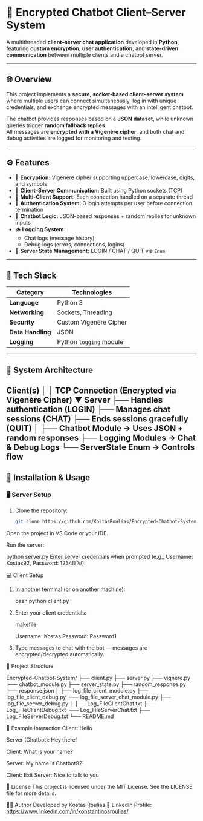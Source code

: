 # 🔐 Encrypted Chatbot Client–Server System

A multithreaded **client–server chat application** developed in **Python**, featuring **custom encryption**, **user authentication**, and **state-driven communication** between multiple clients and a chatbot server.

---

## 🌐 Overview

This project implements a **secure, socket-based client–server system** where multiple users can connect simultaneously, log in with unique credentials, and exchange encrypted messages with an intelligent chatbot.

The chatbot provides responses based on a **JSON dataset**, while unknown queries trigger **random fallback replies**.  
All messages are **encrypted with a Vigenère cipher**, and both chat and debug activities are logged for monitoring and testing.

---

## ⚙️ Features

- 🔐 **Encryption:** Vigenère cipher supporting uppercase, lowercase, digits, and symbols  
- 💬 **Client–Server Communication:** Built using Python sockets (TCP)  
- 👥 **Multi-Client Support:** Each connection handled on a separate thread  
- 🔑 **Authentication System:** 3 login attempts per user before connection termination  
- 🧠 **Chatbot Logic:** JSON-based responses + random replies for unknown inputs  
- 🪵 **Logging System:**  
  - Chat logs (message history)  
  - Debug logs (errors, connections, logins)  
- 🧩 **Server State Management:** LOGIN / CHAT / QUIT via `Enum`  

---

## 🧰 Tech Stack

| Category | Technologies |
|-----------|--------------|
| **Language** | Python 3 |
| **Networking** | Sockets, Threading |
| **Security** | Custom Vigenère Cipher |
| **Data Handling** | JSON |
| **Logging** | Python `logging` module |

---

## 🧠 System Architecture

Client(s)
│
│ TCP Connection (Encrypted via Vigenère Cipher)
▼
Server
├── Handles authentication (LOGIN)
├── Manages chat sessions (CHAT)
├── Ends sessions gracefully (QUIT)
│
├── Chatbot Module → Uses JSON + random responses
├── Logging Modules → Chat & Debug Logs
└── ServerState Enum → Controls flow
---

## 🚀 Installation & Usage

### 🖥 Server Setup
1. Clone the repository:
   ```bash
   git clone https://github.com/KostasRoulias/Encrypted-Chatbot-System.git
Open the project in VS Code or your IDE.

Run the server:

python server.py
Enter server credentials when prompted (e.g., Username: Kostas92, Password: 1234!@#).

💻 Client Setup
1. In another terminal (or on another machine):

    bash
    python client.py
2. Enter your client credentials:

    makefile
    
    Username: Kostas
    Password: Password1
3. Type messages to chat with the bot — messages are encrypted/decrypted automatically.

📂 Project Structure

Encrypted-Chatbot-System/
├── client.py
├── server.py
├── vignere.py
├── chatbot_module.py
├── server_state.py
├── random_response.py
├── response.json
│
├── log_file_client_module.py
├── log_file_client_debug.py
├── log_file_server_chat_module.py
├── log_file_server_debug.py
│
├── Log_FileClientChat.txt
├── Log_FileClientDebug.txt
├── Log_FileServerChat.txt
├── Log_FileServerDebug.txt
└── README.md

🧩 Example Interaction
Client:
  Hello
  
Server (Chatbot):
  Hey there!
  
Client:
  What is your name?
  
Server:
  My name is Chatbot92!
  
Client:
  Exit
Server:
  Nice to talk to you
  
📄 License
This project is licensed under the MIT License.
See the LICENSE file for more details.

👨‍💻 Author
Developed by Kostas Roulias
🔗 LinkedIn Profile: https://www.linkedin.com/in/konstantinosroulias/
